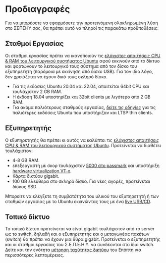 # Προδιαγραφές

Για να μπορέσετε να εφαρμόσετε την προτεινόμενη ολοκληρωμένη λύση στο ΣΕΠΕΗΥ
σας, θα πρέπει αυτό να πληροί τις παρακάτω προϋποθέσεις:

## Σταθμοί Εργασίας

Οι σταθμοί εργασίας πρέπει να ικανοποιούν τις [ελάχιστες απαιτήσεις CPU & RAM
του λειτουργικού συστήματος
Ubuntu](https://ubuntu-mate.org/about/requirements/) αφού εκκινούν από το
δίκτυο και φορτώνουν το λειτουργικό τους σύστημα από τον δίσκο του εξυπηρετητή
(παρόμοια με εκκίνηση από δίσκο USB). Για τον ίδιο λόγο, δεν χρειάζεται να
έχουν δικό τους σκληρό δίσκο.

- Για τις εκδόσεις Ubuntu 20.04 και 22.04, απαιτείται 64bit CPU και τουλάχιστον
  2 GB RAM.
- Η έκδοση 18.04 υποστηρίζει και 32bit clients με λιγότερο από 2 GB RAM.
- Για ακόμα παλιότερους σταθμούς εργασίας, [δείτε τις
  οδηγίες](https://ts.sch.gr/docs/odigies-egkatastasis-diaxirisis) για τις
  παλιότερες εκδόσεις Ubuntu που υποστήριζαν και LTSP thin clients.

## Εξυπηρετητής

Ο εξυπηρετητής θα πρέπει κι αυτός να καλύπτει τις [ελάχιστες απαιτήσεις CPU
& RAM του λειτουργικού συστήματος
Ubuntu](https://ubuntu-mate.org/about/requirements/).
Προτείνεται να διαθέτει τουλάχιστον:

  - 4-8 GB RAM.
  - επεξεργαστή με σκορ τουλάχιστον [5000 στο
    passmark](https://www.cpubenchmark.net/cpu.php?cpu=Intel+Core+i3-9100+%40+3.60GHz&id=3479)
    και υποστήριξη [hardware virtualization
    VT-x](https://en.wikipedia.org/wiki/X86_virtualization#Intel_virtualization_.28VT-x.29).
  - Κάρτα δικτύου gigabit.
  - 100 GB ελεύθερα στο σκληρό δίσκο. Για νέες αγορές, προτείνεται δίσκος SSD.

Μπορείτε να ελέγξετε τη συμβατότητα του υλικού του εξυπηρετητή ή των σταθμών
εργασίας με το Ubuntu εκκινώντας τους με ένα [live
USB/CD](../ubuntu/liveusb.md).

## Τοπικό δίκτυο

Το τοπικό δίκτυο προτείνεται να είναι gigabit τουλάχιστον από το server ως το
switch, δηλαδή και ο εξυπηρετητής και ο μεταγωγέας πακέτων (switch) θα πρέπει
να έχουν μια θύρα gigabit. Προτείνεται ο εξυπηρετητής και οι σταθμοί εργασίας
του Σ.Ε.Π.Ε.Η.Υ. να συνδέονται στο ίδιο switch. Δείτε και την ενότητα [μέτρηση
ταχύτητας δικτύου](../epoptes/lan-benchmark.md) του Επόπτη για περισσότερες
λεπτομέρειες.
